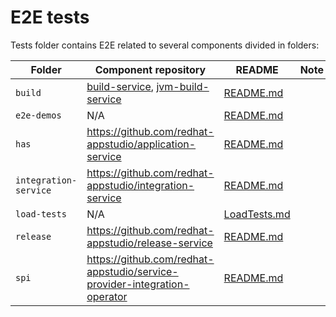 # E2E tests

Tests folder contains E2E related to several components divided in folders:

| Folder | Component repository | README | Note |
|---|---|---|---|
| `build` | [build-service](https://github.com/redhat-appstudio/build-service), [jvm-build-service](https://github.com/redhat-appstudio/jvm-build-service) | [README.md](/tests/build/README.md) | |
| `e2e-demos` | N/A | [README.md](/tests/e2e-demos/README.md) | |
| `has` | https://github.com/redhat-appstudio/application-service | [README.md](/tests/has/README.md) | |
| `integration-service` | https://github.com/redhat-appstudio/integration-service | [README.md](/tests/integration-service/README.md) |  |
| `load-tests` | N/A | [LoadTests.md](/docs/LoadTests.md) |  |
| `release` | https://github.com/redhat-appstudio/release-service | [README.md](/tests/release/README.md) |  |
| `spi` | https://github.com/redhat-appstudio/service-provider-integration-operator | [README.md](/tests/spi/README.md) | |
